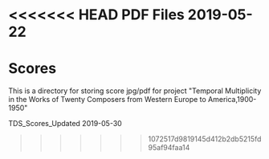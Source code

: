 <<<<<<< HEAD
PDF Files 2019-05-22
=======
# Scores
This is a directory for storing score jpg/pdf for project "Temporal Multiplicity in the Works of Twenty Composers from Western Europe to America,1900-1950"

TDS_Scores_Updated 2019-05-30
>>>>>>> 1072517d9819145d412b2db5215fd95af94faa14
